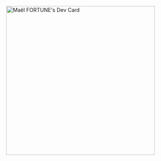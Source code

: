 <a href="https://app.daily.dev/jambonfarci"><img src="https://api.daily.dev/devcards/dd0c6d772f934a90a2278a2b4ec0060f.png?r=6es" width="400" alt="Maël FORTUNE's Dev Card"/></a>

<!--
**jambonfarci/jambonfarci** is a ✨ _special_ ✨ repository because its `README.md` (this file) appears on your GitHub profile.

Here are some ideas to get you started:

- 🔭 I’m currently working on ...
- 🌱 I’m currently learning ...
- 👯 I’m looking to collaborate on ...
- 🤔 I’m looking for help with ...
- 💬 Ask me about ...
- 📫 How to reach me: ...
- 😄 Pronouns: ...
- ⚡ Fun fact: ...
-->
